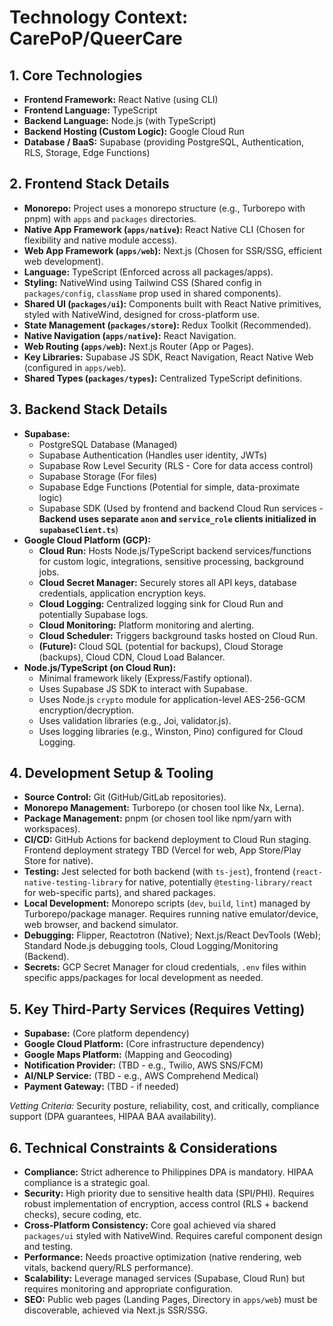 # Technology Context: CarePoP/QueerCare

## 1. Core Technologies

*   **Frontend Framework:** React Native (using CLI)
*   **Frontend Language:** TypeScript
*   **Backend Language:** Node.js (with TypeScript)
*   **Backend Hosting (Custom Logic):** Google Cloud Run
*   **Database / BaaS:** Supabase (providing PostgreSQL, Authentication, RLS, Storage, Edge Functions)

## 2. Frontend Stack Details

*   **Monorepo:** Project uses a monorepo structure (e.g., Turborepo with pnpm) with `apps` and `packages` directories.
*   **Native App Framework (`apps/native`):** React Native CLI (Chosen for flexibility and native module access).
*   **Web App Framework (`apps/web`):** Next.js (Chosen for SSR/SSG, efficient web development).
*   **Language:** TypeScript (Enforced across all packages/apps).
*   **Styling:** NativeWind using Tailwind CSS (Shared config in `packages/config`, `className` prop used in shared components).
*   **Shared UI (`packages/ui`):** Components built with React Native primitives, styled with NativeWind, designed for cross-platform use.
*   **State Management (`packages/store`):** Redux Toolkit (Recommended).
*   **Native Navigation (`apps/native`):** React Navigation.
*   **Web Routing (`apps/web`):** Next.js Router (App or Pages).
*   **Key Libraries:** Supabase JS SDK, React Navigation, React Native Web (configured in `apps/web`).
*   **Shared Types (`packages/types`):** Centralized TypeScript definitions.

## 3. Backend Stack Details

*   **Supabase:**
    *   PostgreSQL Database (Managed)
    *   Supabase Authentication (Handles user identity, JWTs)
    *   Supabase Row Level Security (RLS - Core for data access control)
    *   Supabase Storage (For files)
    *   Supabase Edge Functions (Potential for simple, data-proximate logic)
    *   Supabase SDK (Used by frontend and backend Cloud Run services - **Backend uses separate `anon` and `service_role` clients initialized in `supabaseClient.ts`**)
*   **Google Cloud Platform (GCP):**
    *   **Cloud Run:** Hosts Node.js/TypeScript backend services/functions for custom logic, integrations, sensitive processing, background jobs.
    *   **Cloud Secret Manager:** Securely stores all API keys, database credentials, application encryption keys.
    *   **Cloud Logging:** Centralized logging sink for Cloud Run and potentially Supabase logs.
    *   **Cloud Monitoring:** Platform monitoring and alerting.
    *   **Cloud Scheduler:** Triggers background tasks hosted on Cloud Run.
    *   **(Future):** Cloud SQL (potential for backups), Cloud Storage (backups), Cloud CDN, Cloud Load Balancer.
*   **Node.js/TypeScript (on Cloud Run):**
    *   Minimal framework likely (Express/Fastify optional).
    *   Uses Supabase JS SDK to interact with Supabase.
    *   Uses Node.js `crypto` module for application-level AES-256-GCM encryption/decryption.
    *   Uses validation libraries (e.g., Joi, validator.js).
    *   Uses logging libraries (e.g., Winston, Pino) configured for Cloud Logging.

## 4. Development Setup & Tooling

*   **Source Control:** Git (GitHub/GitLab repositories).
*   **Monorepo Management:** Turborepo (or chosen tool like Nx, Lerna).
*   **Package Management:** pnpm (or chosen tool like npm/yarn with workspaces).
*   **CI/CD:** GitHub Actions for backend deployment to Cloud Run staging. Frontend deployment strategy TBD (Vercel for web, App Store/Play Store for native).
*   **Testing:** Jest selected for both backend (with `ts-jest`), frontend (`react-native-testing-library` for native, potentially `@testing-library/react` for web-specific parts), and shared packages.
*   **Local Development:** Monorepo scripts (`dev`, `build`, `lint`) managed by Turborepo/package manager. Requires running native emulator/device, web browser, and backend simulator.
*   **Debugging:** Flipper, Reactotron (Native); Next.js/React DevTools (Web); Standard Node.js debugging tools, Cloud Logging/Monitoring (Backend).
*   **Secrets:** GCP Secret Manager for cloud credentials, `.env` files within specific apps/packages for local development as needed.

## 5. Key Third-Party Services (Requires Vetting)

*   **Supabase:** (Core platform dependency)
*   **Google Cloud Platform:** (Core infrastructure dependency)
*   **Google Maps Platform:** (Mapping and Geocoding)
*   **Notification Provider:** (TBD - e.g., Twilio, AWS SNS/FCM)
*   **AI/NLP Service:** (TBD - e.g., AWS Comprehend Medical)
*   **Payment Gateway:** (TBD - if needed)

*Vetting Criteria:* Security posture, reliability, cost, and critically, compliance support (DPA guarantees, HIPAA BAA availability).

## 6. Technical Constraints & Considerations

*   **Compliance:** Strict adherence to Philippines DPA is mandatory. HIPAA compliance is a strategic goal.
*   **Security:** High priority due to sensitive health data (SPI/PHI). Requires robust implementation of encryption, access control (RLS + backend checks), secure coding, etc.
*   **Cross-Platform Consistency:** Core goal achieved via shared `packages/ui` styled with NativeWind. Requires careful component design and testing.
*   **Performance:** Needs proactive optimization (native rendering, web vitals, backend query/RLS performance).
*   **Scalability:** Leverage managed services (Supabase, Cloud Run) but requires monitoring and appropriate configuration.
*   **SEO:** Public web pages (Landing Pages, Directory in `apps/web`) must be discoverable, achieved via Next.js SSR/SSG. 